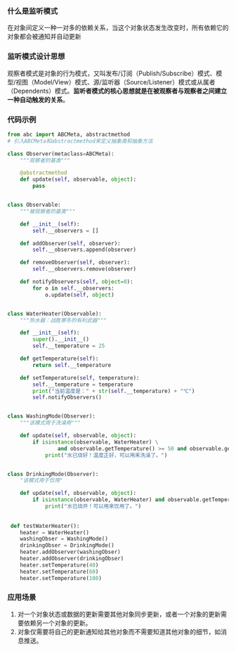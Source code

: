 ### 什么是监听模式

在对象间定义一种一对多的依赖关系，当这个对象状态发生改变时，所有依赖它的对象都会被通知并自动更新

### 监听模式设计思想

观察者模式是对象的行为模式，又叫发布/订阅（Publish/Subscribe）模式、模型/视图（Model/View）模式、源/监听器（Source/Listener）模式或从属者（Dependents）模式。**监听者模式的核心思想就是在被观察者与观察者之间建立一种自动触发的关系**。

### 代码示例

```python
from abc import ABCMeta, abstractmethod
# 引入ABCMeta和abstractmethod来定义抽象类和抽象方法

class Observer(metaclass=ABCMeta):
    """观察者的基类"""

    @abstractmethod
    def update(self, observable, object):
        pass


class Observable:
    """被观察者的基类"""

    def __init__(self):
        self.__observers = []

    def addObserver(self, observer):
        self.__observers.append(observer)

    def removeObserver(self, observer):
        self.__observers.remove(observer)

    def notifyObservers(self, object=0):
        for o in self.__observers:
            o.update(self, object)


class WaterHeater(Observable):
    """热水器：战胜寒冬的有利武器"""

    def __init__(self):
        super().__init__()
        self.__temperature = 25

    def getTemperature(self):
        return self.__temperature

    def setTemperature(self, temperature):
        self.__temperature = temperature
        print("当前温度是：" + str(self.__temperature) + "℃")
        self.notifyObservers()


class WashingMode(Observer):
    """该模式用于洗澡用"""

    def update(self, observable, object):
        if isinstance(observable, WaterHeater) \
                and observable.getTemperature() >= 50 and observable.getTemperature() < 70:
            print("水已烧好！温度正好，可以用来洗澡了。")


class DrinkingMode(Observer):
    "该模式用于饮用"

    def update(self, observable, object):
        if isinstance(observable, WaterHeater) and observable.getTemperature() >= 100:
            print("水已烧开！可以用来饮用了。")
            
            
 def testWaterHeater():
    heater = WaterHeater()
    washingObser = WashingMode()
    drinkingObser = DrinkingMode()
    heater.addObserver(washingObser)
    heater.addObserver(drinkingObser)
    heater.setTemperature(40)
    heater.setTemperature(60)
    heater.setTemperature(100)
```

### 应用场景

1. 对一个对象状态或数据的更新需要其他对象同步更新，或者一个对象的更新需要依赖另一个对象的更新。
2. 对象仅需要将自己的更新通知给其他对象而不需要知道其他对象的细节，如消息推送。